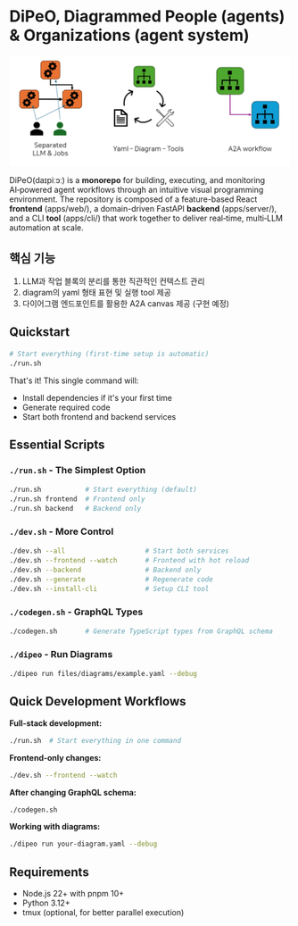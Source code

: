 # DiPeO, Diagrammed People (agents) & Organizations (agent system)
![image info](/docs/image.png)

DiPeO(daɪpiːɔː) is a **monorepo** for building, executing, and monitoring AI‑powered agent workflows through an intuitive visual programming environment. The repository is composed of a feature-based React **frontend** (apps/web/), a domain-driven FastAPI **backend** (apps/server/), and a CLI **tool** (apps/cli/) that work together to deliver real‑time, multi‑LLM automation at scale.

## 핵심 기능

1. LLM과 작업 블록의 분리를 통한 직관적인 컨텍스트 관리
2. diagram의 yaml 형태 표현 및 실행 tool 제공
3. 다이어그램 엔드포인트를 활용한 A2A canvas 제공 (구현 예정)

## Quickstart


```bash
# Start everything (first-time setup is automatic)
./run.sh
```

That's it! This single command will:
- Install dependencies if it's your first time
- Generate required code
- Start both frontend and backend services

## Essential Scripts

### `./run.sh` - The Simplest Option
```bash
./run.sh           # Start everything (default)
./run.sh frontend  # Frontend only
./run.sh backend   # Backend only
```

### `./dev.sh` - More Control
```bash
./dev.sh --all                    # Start both services
./dev.sh --frontend --watch       # Frontend with hot reload
./dev.sh --backend                # Backend only
./dev.sh --generate               # Regenerate code
./dev.sh --install-cli            # Setup CLI tool
```

### `./codegen.sh` - GraphQL Types
```bash
./codegen.sh       # Generate TypeScript types from GraphQL schema
```

### `./dipeo` - Run Diagrams
```bash
./dipeo run files/diagrams/example.yaml --debug
```

## Quick Development Workflows

**Full-stack development:**
```bash
./run.sh  # Start everything in one command
```

**Frontend-only changes:**
```bash
./dev.sh --frontend --watch
```

**After changing GraphQL schema:**
```bash
./codegen.sh
```

**Working with diagrams:**
```bash
./dipeo run your-diagram.yaml --debug
```

## Requirements
- Node.js 22+ with pnpm 10+
- Python 3.12+
- tmux (optional, for better parallel execution)



